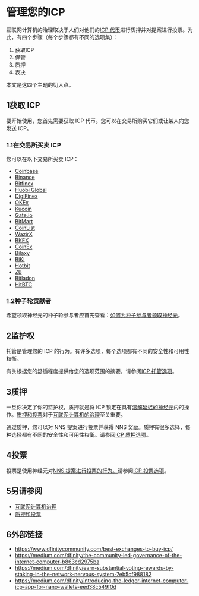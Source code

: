 # 管理您的ICP

互联网计算机的治理取决于人们对他们的[ICP 代币](https://wiki.internetcomputer.org/wiki/ICP_token)进行质押并对提案进行投票。为此，有四个步骤（每个步骤都有不同的选项集）：

1. 获取ICP
2. 保管
3. 质押
4. 表决


本文是这四个主题的切入点。

## 1获取 ICP

要开始使用，您首先需要获取 ICP 代币。您可以在交易所购买它们或让某人向您发送 ICP。

### 1.1在交易所买卖 ICP

您可以在以下交易所买卖 ICP：

- [Coinbase](https://www.coinbase.com/price/internet-computer)
- [Binance](https://www.binance.com/en/trade/ICP_USDT)
- [Bitfinex](https://trading.bitfinex.com/t/ICP:USD?type=exchange)
- [Huobi Global](https://www.huobi.com/en-us/)
- [DigiFinex](https://www.digifinex.com/en-ww/?t=1641583456)
- [OKEx](https://www.okex.com/)
- [Kucoin](https://www.kucoin.com/)
- [Gate.io](https://www.gate.io/)
- [BitMart](https://www.bitmart.com/)
- [CoinList](https://coinlist.co/)
- [WazirX](https://wazirx.com/)
- [BKEX](https://www.bkex.com/)
- [CoinEx](https://www.coinex.com/)
- [Bilaxy](https://bilaxy.com/)
- [BiKi](https://www.biki.com/en_US/)
- [Hotbit](https://www.hotbit.io/)
- [ZB](https://www.zb.com/en/)
- [Bitladon](https://www.bitladon.com/internet-computer)
- [HitBTC](https://hitbtc.com/icp-to-btc)

### 1.2种子轮贡献者

希望领取神经元的种子轮参与者应首先查看：[如何为种子参与者领取神经元](https://wiki.internetcomputer.org/wiki/How-To:_Claim_neurons_for_seed_participants)。

## 2监护权

托管是管理您的 ICP 的行为。有许多选项，每个选项都有不同的安全性和可用性权衡。

有关根据您的舒适程度提供给您的选项范围的摘要，请参阅[ICP 托管选项](https://wiki.internetcomputer.org/wiki/ICP_custody_options)。

## 3质押

一旦你决定了你的监护权，质押就是将 ICP 锁定在具有[溶解延迟的](https://wiki.internetcomputer.org/w/index.php?title=Dissolve_delay&action=edit&redlink=1)[神经元](https://wiki.internetcomputer.org/w/index.php?title=Neuron&action=edit&redlink=1)内的操作。[质押和投票](https://wiki.internetcomputer.org/wiki/Staking_and_voting)对于[互联网计算机的治理](https://wiki.internetcomputer.org/wiki/Governance_of_the_Internet_Computer)至关重要。

通过质押，您可以对 NNS 提案进行投票并获得 NNS 奖励。质押有很多选择，每种选择都有不同的安全性和可用性权衡。请参阅[ICP 质押选项](https://wiki.internetcomputer.org/wiki/ICP_staking_options)。

## 4投票

投票是使用神经元对[NNS 提案进行投票的行为。](https://wiki.internetcomputer.org/w/index.php?title=NNS_proposals&action=edit&redlink=1)请参阅[ICP 投票选项](https://wiki.internetcomputer.org/wiki/ICP_voting_options)。

## 5另请参阅

- [互联网计算机治理](https://wiki.internetcomputer.org/wiki/Governance_of_the_Internet_Computer)
- [质押和投票](https://wiki.internetcomputer.org/wiki/Staking_and_voting)

## 6外部链接

- https://www.dfinitycommunity.com/best-exchanges-to-buy-icp/
- https://medium.com/dfinity/the-community-led-governance-of-the-internet-computer-b863cd2975ba
- https://medium.com/dfinity/earn-substantial-voting-rewards-by-staking-in-the-network-nervous-system-7eb5cf988182
- https://medium.com/dfinity/introducing-the-ledger-internet-computer-icp-app-for-nano-wallets-eed38c549f0d